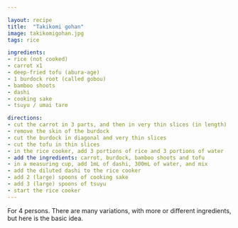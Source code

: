```yaml
---

layout: recipe
title:  "Takikomi gohan"
image: takikomigohan.jpg
tags: rice

ingredients:
- rice (not cooked)
- carrot x1
- deep-fried tofu (abura-age)
- 1 burdock root (called gobou)
- bamboo shoots
- dashi
- cooking sake
- tsuyu / umai tare

directions:
- cut the carrot in 3 parts, and then in very thin slices (in length)
- remove the skin of the burdock
- cut the burdock in diagonal and very thin slices
- cut the tofu in thin slices
- in the rice cooker, add 3 portions of rice and 3 portions of water
- add the ingredients: carrot, burdock, bamboo shoots and tofu
- in a measuring cup, add 1mL of dashi, 300mL of water, and mix
- add the diluted dashi to the rice cooker
- add 2 (large) spoons of cooking sake
- add 3 (large) spoons of tsuyu
- start the rice cooker
---
```


For 4 persons.
There are many variations, with more or different ingredients, but here is the basic idea.

